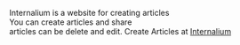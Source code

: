 Internalium is a website for creating articles
<br>
You can create articles and share 
<br>
articles can be delete and edit. Create Articles at [Internalium](http://www.internalium.com)